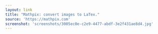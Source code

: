 ```yaml
---
layout: link
title: "Mathpix: convert images to LaTex."
source: 'https://mathpix.com'
screenshot: 'screenshots/3005ec0e-c2e9-4477-abdf-3e2f431ae8d4.jpg'
---
```


